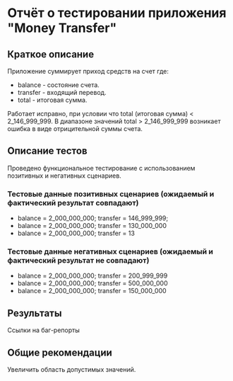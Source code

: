 # Отчёт о тестировании приложения "Money Transfer"

## Краткое описание

Приложение суммирует приход средств на счет где: 

* balance - состояние счета.
* transfer - входящий перевод.
* total - итоговая сумма.

Работает исправно, при условии что total (итоговая сумма) < 2_146_999_999.
В диапазоне значений total > 2_146_999_999 возникает ошибка в виде отрицительной суммы счета.

## Описание тестов

Проведено функциональное тестирование с использованием позитивных и негативных сценариев. 

### Тестовые данные позитивных сценариев (ожидаемый и фактический результат совпадают)

* balance = 2_000_000_000; transfer = 146_999_999;
* balance = 2_000_000_000; transfer = 130_000_000
* balance = 2_000_000_000; transfer = 13

### Тестовые данные негативных сценариев (ожидаемый и фактический результат не совпадают)

* balance = 2_000_000_000; transfer = 200_999_999
* balance = 2_000_000_000; transfer = 500_000_000
* balance = 2_000_000_000; transfer = 150_000_000

## Результаты

 Ссылки на баг-репорты

## Общие рекомендации

Увеличить область допустимых значений.